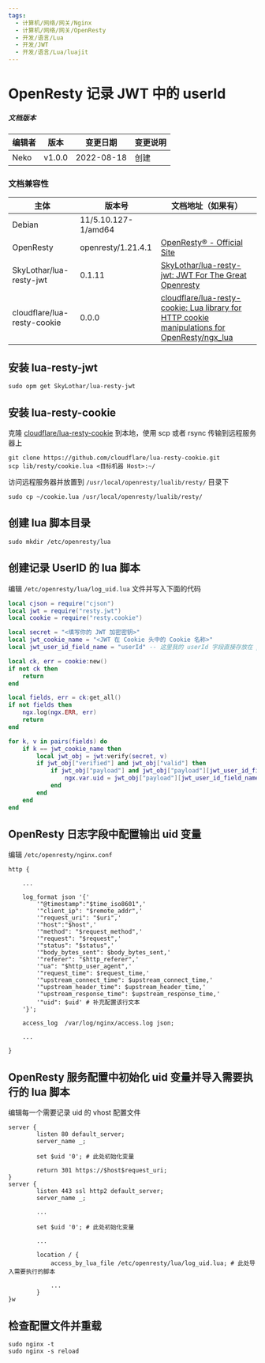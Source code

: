 ```yaml
---
tags:
  - 计算机/网络/网关/Nginx
  - 计算机/网络/网关/OpenResty
  - 开发/语言/Lua
  - 开发/JWT
  - 开发/语言/Lua/luajit
---
```


# OpenResty 记录 JWT 中的 userId

##### 文档版本

| 编辑者 | 版本 | 变更日期 | 变更说明 |
| ----- | --- | ------- | ------- |
| Neko | v1.0.0 | 2022-08-18 | 创建 |

### 文档兼容性

| 主体 | 版本号 | 文档地址（如果有） |
| -- | -- | -- |
| Debian | 11/5.10.127-1/amd64 |  |
| OpenResty | openresty/1.21.4.1 | [OpenResty® - Official Site](https://openresty.org/en/) |
| SkyLothar/lua-resty-jwt | 0.1.11 | [SkyLothar/lua-resty-jwt: JWT For The Great Openresty](https://github.com/SkyLothar/lua-resty-jwt) |
| cloudflare/lua-resty-cookie | 0.0.0 | [cloudflare/lua-resty-cookie: Lua library for HTTP cookie manipulations for OpenResty/ngx_lua](https://github.com/cloudflare/lua-resty-cookie) |

## 安装 lua-resty-jwt

```shell
sudo opm get SkyLothar/lua-resty-jwt
```

## 安装 lua-resty-cookie

克隆 [cloudflare/lua-resty-cookie](https://github.com/cloudflare/lua-resty-cookie) 到本地，使用 scp 或者 rsync 传输到远程服务器上

```shell
git clone https://github.com/cloudflare/lua-resty-cookie.git
scp lib/resty/cookie.lua <目标机器 Host>:~/
```

访问远程服务器并放置到 `/usr/local/openresty/lualib/resty/` 目录下

```shell
sudo cp ~/cookie.lua /usr/local/openresty/lualib/resty/
```

## 创建 lua 脚本目录

```shell
sudo mkdir /etc/openresty/lua
```

## 创建记录 UserID 的 lua 脚本

编辑 `/etc/openresty/lua/log_uid.lua` 文件并写入下面的代码

```lua
local cjson = require("cjson")
local jwt = require("resty.jwt")
local cookie = require("resty.cookie")

local secret = "<填写你的 JWT 加密密钥>"
local jwt_cookie_name = "<JWT 在 Cookie 头中的 Cookie 名称>"
local jwt_user_id_field_name = "userId" -- 这里我的 userId 字段直接存放在 payload 下面，可以按需进行变更

local ck, err = cookie:new()
if not ck then
    return
end

local fields, err = ck:get_all()
if not fields then
    ngx.log(ngx.ERR, err)
    return
end

for k, v in pairs(fields) do
    if k == jwt_cookie_name then
        local jwt_obj = jwt:verify(secret, v)
        if jwt_obj["verified"] and jwt_obj["valid"] then
            if jwt_obj["payload"] and jwt_obj["payload"][jwt_user_id_field_name] ~= nil then
                ngx.var.uid = jwt_obj["payload"][jwt_user_id_field_name] -- 将 userId 字段取出来放到 $uid 变量中
            end
        end
    end
end
```

## OpenResty 日志字段中配置输出 uid 变量

编辑 `/etc/openresty/nginx.conf`

```nginx
http {

    ...

    log_format json '{'
        '"@timestamp":"$time_iso8601",'
        '"client_ip": "$remote_addr",'
        '"request_uri": "$uri",'
        '"host":"$host",'
        '"method": "$request_method",'
        '"request": "$request",'
        '"status": "$status",'
        '"body_bytes_sent": $body_bytes_sent,'
        '"referer": "$http_referer",'
        '"ua": "$http_user_agent",'
        '"request_time": $request_time,'
        '"upstream_connect_time": $upstream_connect_time,'
        '"upstream_header_time": $upstream_header_time,'
        '"upstream_response_time": $upstream_response_time,'
        '"uid": $uid' # 补充配置该行文本
    '}';

    access_log  /var/log/nginx/access.log json;

    ...

}
```

## OpenResty 服务配置中初始化 uid 变量并导入需要执行的 lua 脚本

编辑每一个需要记录 uid 的 vhost 配置文件

```nginx
server {
        listen 80 default_server;
        server_name _;

        set $uid '0'; # 此处初始化变量

        return 301 https://$host$request_uri;
}
server {
        listen 443 ssl http2 default_server;
        server_name _;

        ...

        set $uid '0'; # 此处初始化变量

        ...

        location / {
            access_by_lua_file /etc/openresty/lua/log_uid.lua; # 此处导入需要执行的脚本

            ...
        }
}w
```

## 检查配置文件并重载

```shell
sudo nginx -t
sudo nginx -s reload
```
